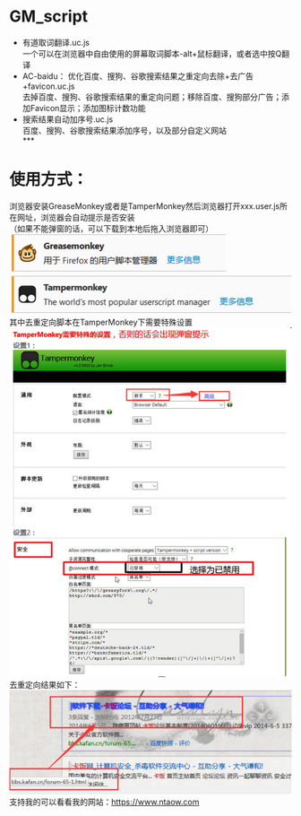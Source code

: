 ﻿# GM_script
* 有道取词翻译.uc.js<BR/>
一个可以在浏览器中自由使用的屏幕取词脚本-alt+鼠标翻译，或者选中按Q翻译<BR/>
* AC-baidu： 优化百度、搜狗、谷歌搜索结果之重定向去除+去广告+favicon.uc.js<BR/>
去掉百度、搜狗、谷歌搜索结果的重定向问题；移除百度、搜狗部分广告；添加Favicon显示；添加图标计数功能<BR/>
* 搜索结果自动加序号.uc.js<BR/>
百度、搜狗、谷歌搜索结果添加序号，以及部分自定义网站<BR/>
***<BR/>
# 使用方式：<BR/>
浏览器安装GreaseMonkey或者是TamperMonkey然后浏览器打开xxx.user.js所在网址，浏览器会自动提示是否安装<BR/>
（如果不能弹窗的话，可以下载到本地后拖入浏览器即可）<BR/>
![GreaseMonkey](/images/GM_1.png)<BR/>
![TamperMonkey](/images/TM_1.jpg)<BR/>
其中去重定向脚本在TamperMonkey下需要特殊设置<BR/>
![TamperMonkey](/images/TM_2.jpg)<BR/>
去重定向结果如下：<BR/>
![GreaseMonkey](/images/GM_2.png)<BR/>
支持我的可以看看我的网站：<https://www.ntaow.com><BR/>